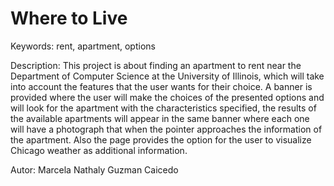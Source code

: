 # Where to Live

Keywords: rent, apartment, options

Description: This project is about finding an apartment to rent near the Department of Computer Science at the University of Illinois, which will take into account the features that the user wants for their choice. A banner is provided where the user will make the choices of the presented options and will look for the apartment with the characteristics specified, the results of the available apartments will appear in the same banner where each one will have a photograph that when the pointer approaches the information of the apartment. Also the page provides the option for the user to visualize Chicago weather as additional information.

Autor: Marcela Nathaly Guzman Caicedo
